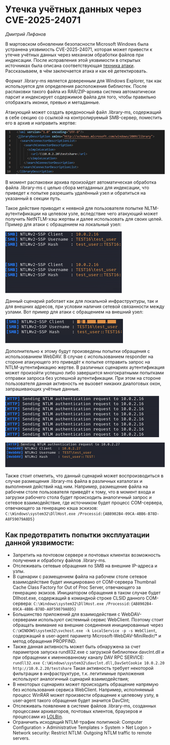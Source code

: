 # Утечка учётных данных через CVE-2025-24071
*Дмитрий Лифанов*

В мартовском обновлении безопасности Microsoft Windows была устранена уязвимость CVE-2025-24071, которая может привести к утечке учётных данных через механизм обработки файлов при индексации. После исправления этой уязвимости в открытых источниках была описана соответствующая [техника атаки](https://cti.monster/blog/2025/03/18/CVE-2025-24071.html). Рассказываем, в чём заключается атака и как её детектировать.

Формат .library-ms является доверенным для Windows Explorer, так как используется для определения расположения библиотек. После распаковки такого файла из RAR/ZIP-архива система автоматически парсит и индексирует содержимое файла для того, чтобы правильно отображать иконки, превью и метаданные.   

Атакующий может создать вредоносный файл .library-ms, содержащий в себе секцию <simpleLocation> со ссылкой на контролируемый SMB-сервер, поместить его в архив и направить жертве:

![Создание файла .library-ms со ссылкой на SMB-сервер](libraryms1.png)
 
В момент распаковки архива произойдет автоматическая обработка файла .library-ms с целью сбора метаданных для индексации, что приведет к попытке разрешить удалённый узел и обратиться на указанный в секции <simpleLocation> путь.

Такое действие приводит к неявной для пользователя попытке NLTM-аутентификации на целевом узле, вследствие чего атакующий может получить NetNTLM-хэш жертвы и далее использовать для своих целей. Пример для атаки с обращением на локальный узел:
 
![Атака с обращением на локальный узел](ntlm-local.png)

Данный сценарий работает как для локальной инфраструктуры, так и для внешних адресов, при условии наличия сетевой связанности между узлами. Вот пример для атаки с обращением на внешний узел:

![Атака с обращением на внешний узел](ntlm-ext.png)
 
Дополнительно к этому будут произведены попытки обращения с использованием WebDAV. В случае с использованием responder на стороне атакующего это приведёт к попытке отправить запрос на NTLM-аутентификацию жертве. В различных сценариях аутентификация может произойти успешно либо завершится многократными попытками отправки запроса без успешной аутентификации. При этом на стороне пользователя данная активность не вызовет никаких диалоговых окон, запрашивающих учётные данные.
 
![Запросы на NTLM-аутентификацию](ntlm-auth.png)
 
![Успешная NTLM-аутентификация](cvezip5.png)

Также стоит отметить, что данный сценарий может воспроизводиться в случае размещения .library-ms файла в различных каталогах и выполнения действий над ним. Например, размещение файла на рабочем столе пользователя приведёт к тому, что в момент входа и загрузки рабочего стола будет происходить аналогичный запрос и сетевое взаимодействие, где источником будет процесс COM-сервера, отвечающего за генерацию кэша эскизов: 
```C:\Windows\system32\DllHost.exe /Processid:{AB8902B4-09CA-4BB6-B78D-A8F59079A8D5}```

## Как предотвратить попытки эксплуатации данной уязвимости:

- Запретить на почтовом сервере и почтовых клиентах возможность получения и обработку файлов .library-ms.
- Отслеживать сетевые обращения по SMB на внешние IP-адреса и узлы.
- В сценарии с размещением файла на рабочем столе сетевое взаимодействие будет инициировано от COM-сервера Thumbnail Cache Class Factory for Out of Proc Server, отвечающего за генерацию экзизов. Инициатором обращения в таком случае будет Dllhost.exe, содержащий в командной строке CLSID данного COM-сервера:
```C:\Windows\system32\DllHost.exe /Processid:{AB8902B4-09CA-4BB6-B78D-A8F59079A8D5}```
- Большинство приложений для взаимодействия с WebDAV-серверами используют системный сервис WebClient. Поэтому стоит обращать внимание на внешние соединения инициированные через ```C:\WINDOWS\system32\svchost.exe -k LocalService -p -s WebClient```, содержащий в user-agent параметр Microsoft-WebDAV-MiniRedir/* и метод обращения PROPFIND. 
- Также данная активность может быть обнаружена за счет параметров запуска rundll32.exe с загрузкой библиотеки davcInt.dll и при обращении к именнованному каналу DAV RPC SERVICE: 
```rundll32.exe C:\Windows\system32\davclnt.dll,DavSetCookie 10.0.2.20 http://10.0.2.20/testshare``` 
Такая активность требует некоторой фильтрации в инфраструктуре, т.к. легитимные приложения используют аналогичный сценарий взаимодействия;
- В некоторых сценариях может происходить обращение напрямую без использования сервиса WebClient. Например, исполняемый процесс WinRAR может произвести обращение к целевому узлу, в user-agent такого обращения будет значится DavClnt;
- Отслеживать появление в системе файлов .library-ms, созданных процессами архиваторов, почтовых клиентов, браузеров и процессами из [LOLBin](https://lolbas-project.github.io/).
- Ограничить исходящий NTLM-трафик политикой: 
Computer Configuration > Administrative Templates > System > Net Logon > Network security: Restrict NTLM: Outgoing NTLM traffic to remote servers.
